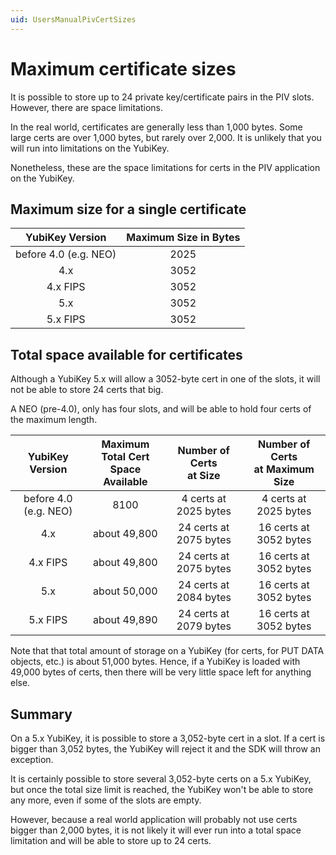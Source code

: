 ```yaml
---
uid: UsersManualPivCertSizes
---
```


<!-- Copyright 2021 Yubico AB

Licensed under the Apache License, Version 2.0 (the "License");
you may not use this file except in compliance with the License.
You may obtain a copy of the License at

    http://www.apache.org/licenses/LICENSE-2.0

Unless required by applicable law or agreed to in writing, software
distributed under the License is distributed on an "AS IS" BASIS,
WITHOUT WARRANTIES OR CONDITIONS OF ANY KIND, either express or implied.
See the License for the specific language governing permissions and
limitations under the License. -->

# Maximum certificate sizes

It is possible to store up to 24 private key/certificate pairs in the PIV slots. However,
there are space limitations.

In the real world, certificates are generally less than 1,000 bytes. Some large certs are
over 1,000 bytes, but rarely over 2,000. It is unlikely that you will run into limitations
on the YubiKey.

Nonetheless, these are the space limitations for certs in the PIV application on the
YubiKey.

## Maximum size for a single certificate

|    YubiKey Version    | Maximum Size in Bytes |
|:---------------------:|:---------------------:|
| before 4.0 (e.g. NEO) |         2025          |
|          4.x          |         3052          |
|       4.x FIPS        |         3052          |
|          5.x          |         3052          |
|       5.x FIPS        |         3052          |

## Total space available for certificates

Although a YubiKey 5.x will allow a 3052-byte cert in one of the slots, it will not be
able to store 24 certs that big.

A NEO (pre-4.0), only has four slots, and will be able to hold four certs of the maximum
length.

|    YubiKey Version    | Maximum Total Cert<br/>Space Available | Number of Certs<br/>at Size | Number of Certs<br/>at Maximum Size |
|:---------------------:|:--------------------------------------:|:---------------------------:|:-----------------------------------:|
| before 4.0 (e.g. NEO) |                  8100                  |    4 certs at 2025 bytes    |        4 certs at 2025 bytes        |
|          4.x          |              about 49,800              |   24 certs at 2075 bytes    |       16 certs at 3052 bytes        |
|       4.x FIPS        |              about 49,800              |   24 certs at 2075 bytes    |       16 certs at 3052 bytes        |
|          5.x          |              about 50,000              |   24 certs at 2084 bytes    |       16 certs at 3052 bytes        |
|       5.x FIPS        |              about 49,890              |   24 certs at 2079 bytes    |       16 certs at 3052 bytes        |

Note that that total amount of storage on a YubiKey (for certs, for PUT DATA objects,
etc.) is about 51,000 bytes. Hence, if a YubiKey is loaded with 49,000 bytes of certs,
then there will be very little space left for anything else.

## Summary

On a 5.x YubiKey, it is possible to store a 3,052-byte cert in a slot. If a cert is
bigger than 3,052 bytes, the YubiKey will reject it and the SDK will throw an exception.

It is certainly possible to store several 3,052-byte certs on a 5.x YubiKey, but once the
total size limit is reached, the YubiKey won't be able to store any more, even if some of
the slots are empty.

However, because a real world application will probably not use certs bigger than 2,000
bytes, it is not likely it will ever run into a total space limitation and will be able
to store up to 24 certs.
